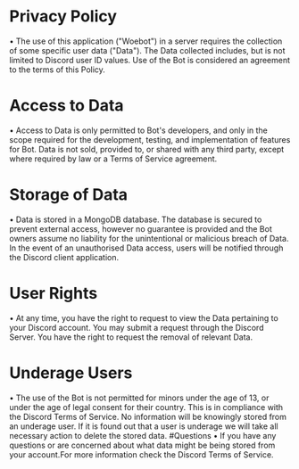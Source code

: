 # Privacy Policy
• The use of this application ("Woebot") in a server requires the collection of some specific user data ("Data"). The Data collected includes, but is not limited to Discord user ID values. Use of the Bot is considered an agreement to the terms of this Policy.
# Access to Data
• Access to Data is only permitted to Bot's developers, and only in the scope required for the development, testing, and implementation of features for Bot. Data is not sold, provided to, or shared with any third party, except where required by law or a Terms of Service agreement.
# Storage of Data
• Data is stored in a MongoDB database. The database is secured to prevent external access, however no guarantee is provided and the Bot owners assume no liability for the unintentional or malicious breach of Data. In the event of an unauthorised Data access, users will be notified through the Discord client application.
# User Rights
• At any time, you have the right to request to view the Data pertaining to your Discord account. You may submit a request through the Discord Server. You have the right to request the removal of relevant Data.
# Underage Users
• The use of the Bot is not permitted for minors under the age of 13, or under the age of legal consent for their country. This is in compliance with the Discord Terms of Service. No information will be knowingly stored from an underage user. If it is found out that a user is underage we will take all necessary action to delete the stored data.
#Questions
• If you have any questions or are concerned about what data might be being stored from your account.For more information check the Discord Terms of Service.
